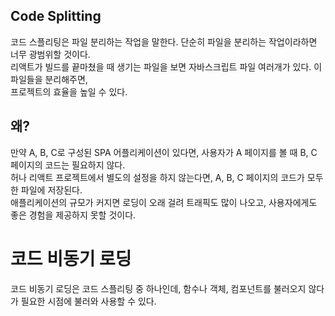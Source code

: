 ## Code Splitting

코드 스플리팅은 파일 분리하는 작업을 말한다. 단순히 파일을 분리하는 작업이라하면 너무 광범위할 것이다.  
리액트가 빌드를 끝마쳤을 때 생기는 파일을 보면 자바스크립트 파일 여러개가 있다. 이 파일들을 분리해주면,  
프로젝트의 효율을 높일 수 있다.

## 왜?

만약 A, B, C로 구성된 SPA 어플리케이션이 있다면, 사용자가 A 페이지를 볼 때 B, C 페이지의 코드는 필요하지 않다.  
허나 리액트 프로젝트에서 별도의 설정을 하지 않는다면, A, B, C 페이지의 코드가 모두 한 파일에 저장된다.  
애플리케이션의 규모가 커지면 로딩이 오래 걸려 트래픽도 많이 나오고, 사용자에게도 좋은 경험을 제공하지 못할 것이다.

# 코드 비동기 로딩

코드 비동기 로딩은 코드 스플리팅 중 하나인데, 함수나 객체, 컴포넌트를 불러오지 않다가 필요한 시점에 불러와 사용할 수 있다.
